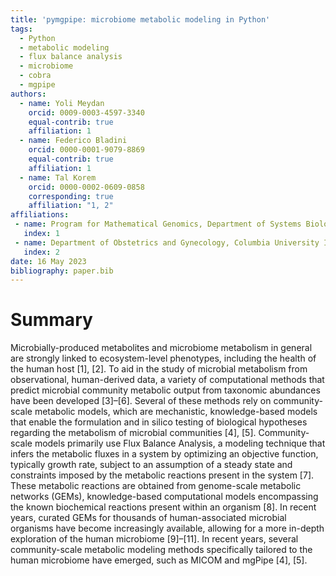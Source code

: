 ```yaml
---
title: 'pymgpipe: microbiome metabolic modeling in Python'
tags:
  - Python
  - metabolic modeling
  - flux balance analysis
  - microbiome
  - cobra
  - mgpipe
authors:
  - name: Yoli Meydan
    orcid: 0009-0003-4597-3340
    equal-contrib: true
    affiliation: 1
  - name: Federico Bladini
    orcid: 0000-0001-9079-8869
    equal-contrib: true 
    affiliation: 1
  - name: Tal Korem
    orcid: 0000-0002-0609-0858
    corresponding: true 
    affiliation: "1, 2"
affiliations:
 - name: Program for Mathematical Genomics, Department of Systems Biology, Columbia University Irving Medical Center, New York, NY, USA
   index: 1
 - name: Department of Obstetrics and Gynecology, Columbia University Irving Medical Center, New York, NY, USA
   index: 2
date: 16 May 2023
bibliography: paper.bib
---
```


# Summary

Microbially-produced metabolites and microbiome metabolism in general are strongly linked to ecosystem-level phenotypes, including the health of the human host [1], [2]. To aid in the study of microbial metabolism from observational, human-derived data, a variety of computational methods that predict microbial community metabolic output from taxonomic abundances have been developed [3]–[6]. Several of these methods rely on community-scale metabolic models, which are mechanistic, knowledge-based models that enable the formulation and in silico testing of biological hypotheses regarding the metabolism of microbial communities [4], [5]. Community-scale models primarily use Flux Balance Analysis, a modeling technique that infers the metabolic fluxes in a system by optimizing an objective function, typically growth rate, subject to an assumption of a steady state and constraints imposed by the metabolic reactions present in the system [7]. These metabolic reactions are obtained from genome-scale metabolic networks (GEMs), knowledge-based computational models encompassing the known biochemical   reactions present within an organism [8]. In recent years, curated GEMs for thousands of human-associated microbial organisms have become increasingly available, allowing for a more in-depth exploration of the human microbiome [9]–[11].  In recent years, several community-scale metabolic modeling methods specifically tailored to the human microbiome have emerged, such as MICOM and mgPipe [4], [5].